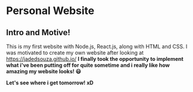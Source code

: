# Personal Website
## Intro and Motive!

This is my first website with Node.js, React.js, along with HTML and CSS. I was motivated to create my own website after looking at https://jadedsouza.github.io/
**I finally took the opportunity to implement what i've been putting off for quite sometime and i really like how amazing my website looks! :smiley:**

**Let's see where i get tomorrow! xD**